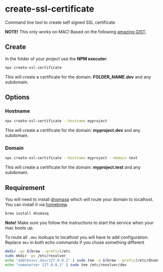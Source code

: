# create-ssl-certificate
Command line tool to create self signed SSL certificate

**NOTE!** This only works on MAC! Based on the following [amazing GIST](https://gist.github.com/jed/6147872).

## Create

In the folder of your project use the **NPM executer**:

```sh
npx create-ssl-certificate
```

This will create a certificate for the domain: **FOLDER_NAME.dev** and any subdomain.

## Options

### Hostname

```sh
npx create-ssl-certificate --hostname myproject
```

This will create a certificate for the domain: **myproject.dev** and any subdomain.

### Domain

```sh
npx create-ssl-certificate --hostname myproject --domain test
```

This will create a certificate for the domain: **myproject.test** and any subdomain.

## Requirement

You will need to install [dnsmasq](http://www.thekelleys.org.uk/dnsmasq/doc.html) which will route your
domain to localhost. You can install it via [homebrew](https://brew.sh/index_no.html).

```sh
brew install dnsmasq
```

**Note!** Make sure you follow the instructions to start the service when your mac boots up.

To route all `.dev` lookups to localhost you will have to add configuration.
Replace `dev` in both echo commands if you chose something different

```sh
mkdir -pv $(brew --prefix)/etc
sudo mkdir -pv /etc/resolver
echo "address=/.dev/127.0.0.1" | sudo tee -a $(brew --prefix)/etc/dnsmasq.conf
echo "nameserver 127.0.0.1" | sudo tee /etc/resolver/dev
```
